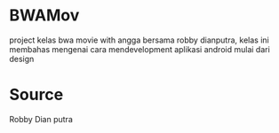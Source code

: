 # BWAMov
project kelas bwa movie with angga bersama robby dianputra, kelas ini membahas mengenai cara mendevelopment aplikasi android mulai dari design

# Source
Robby Dian putra
